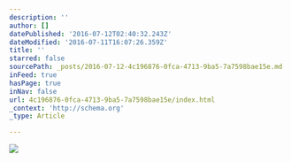```yaml
---
description: ''
author: []
datePublished: '2016-07-12T02:40:32.243Z'
dateModified: '2016-07-11T16:07:26.359Z'
title: ''
starred: false
sourcePath: _posts/2016-07-12-4c196876-0fca-4713-9ba5-7a7598bae15e.md
inFeed: true
hasPage: true
inNav: false
url: 4c196876-0fca-4713-9ba5-7a7598bae15e/index.html
_context: 'http://schema.org'
_type: Article

---
```

![](https://the-grid-user-content.s3-us-west-2.amazonaws.com/b73814a4-02d3-4542-896c-0549fca970eb.jpg)